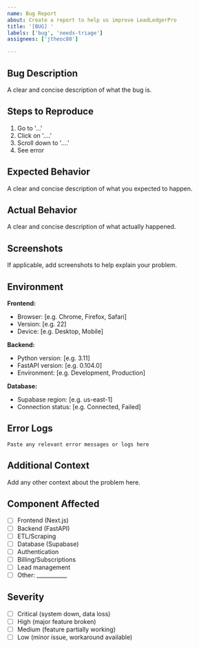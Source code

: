 ```yaml
---
name: Bug Report
about: Create a report to help us improve LeadLedgerPro
title: '[BUG] '
labels: ['bug', 'needs-triage']
assignees: ['jtheoc80']

---
```


## Bug Description
A clear and concise description of what the bug is.

## Steps to Reproduce
1. Go to '...'
2. Click on '....'
3. Scroll down to '....'
4. See error

## Expected Behavior
A clear and concise description of what you expected to happen.

## Actual Behavior
A clear and concise description of what actually happened.

## Screenshots
If applicable, add screenshots to help explain your problem.

## Environment
**Frontend:**
- Browser: [e.g. Chrome, Firefox, Safari]
- Version: [e.g. 22]
- Device: [e.g. Desktop, Mobile]

**Backend:**
- Python version: [e.g. 3.11]
- FastAPI version: [e.g. 0.104.0]
- Environment: [e.g. Development, Production]

**Database:**
- Supabase region: [e.g. us-east-1]
- Connection status: [e.g. Connected, Failed]

## Error Logs
```
Paste any relevant error messages or logs here
```

## Additional Context
Add any other context about the problem here.

## Component Affected
- [ ] Frontend (Next.js)
- [ ] Backend (FastAPI)
- [ ] ETL/Scraping
- [ ] Database (Supabase)
- [ ] Authentication
- [ ] Billing/Subscriptions
- [ ] Lead management
- [ ] Other: ___________

## Severity
- [ ] Critical (system down, data loss)
- [ ] High (major feature broken)
- [ ] Medium (feature partially working)
- [ ] Low (minor issue, workaround available)